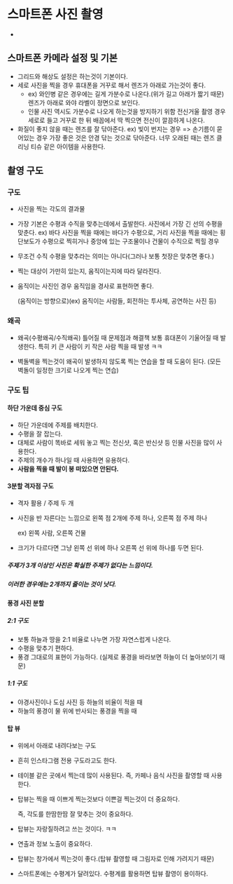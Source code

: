 # 스마트폰 사진 촬영

- [프립 교육 링크]: https://www.frip.co.kr/fripair/index.html?lectureId=147123&amp;videoId=475053335

  

## 스마트폰 카메라 설정 및 기본

- 그리드와 해상도 설정은 하는것이 기본이다.
- 세로 사진을 찍을 경우 휴대폰을 거꾸로 해서 렌즈가 아래로 가는것이 좋다.
  - ex) 와인병 같은 경우에는 길게 가분수로 나온다.(위가 길고 아래가 짧기 때문)
    렌즈가 아래로 와야 라벨이 정면으로 보인다.
  - 인물 사진 역시도 가분수로 나오게 하는것을 방지하기 위함
    전신거울 촬영 경우 세로로 들고 거꾸로 한 뒤 배꼽에서 딱 찍으면 전신이 깔끔하게 나온다.
- 화질이 좋지 않을 때는 렌즈를 잘 닦아준다.
  ex) 빛이 번지는 경우 => 손기름이 묻어있는 경우
  	가장 좋은 것은 안경 닦는 것으로 닦아준다.
  	너무 오래된 때는 렌즈 클리닝 티슈 같은 아이템을 사용한다.



## 촬영 구도

### 구도

- 사진을 찍는 각도의 결과물

- 가장 기본은 수평과 수직을 맞추는데에서 출발한다.
  사진에서 가장 긴 선의 수평을 맞춘다.
  ex) 바다 사진을 찍을 때에는 바다가 수평으로, 거리 사진을 찍을 때에는 횡단보도가 수평으로 찍히거나 중앙에 있는 구조물이나 건물이 수직으로 찍힐 경우

- 무조건 수직 수평을 맞추라는 의미는 아니다(그러나 보통 첫장은 맞추면 좋다.)

- 찍는 대상이 가만히 있는지, 움직이는지에 따라 달라진다.

- 움직이는 사진인 경우 움직임을 경사로 표현하면 좋다.

  (움직이는 방향으로)(ex) 움직이는 사람들, 회전하는 투사체, 공연하는 사진 등)

### 왜곡

- 왜곡(수평왜곡/수직왜곡) 틀어질 때 문제점과 해결책
	보통 휴대폰이 기울어질 때 발생한다.
	특히 키 큰 사람이 키 작은 사람 찍을 때 발생 ㅋㅋ
	
- 벽돌벽을 찍는것이 왜곡이 발생하지 않도록 찍는 연습을 할 때 도움이 된다.
	(모든 벽돌이 일정한 크기로 나오게 찍는 연습)



### 구도 팁

#### 하단 가운데 중심 구도

- 하단 가운데에 주제를 배치한다.
- 수평을 잘 잡는다.
- 대체로 사람이 똑바로 세워 놓고 찍는 전신샷, 혹은 반신샷 등 인물 사진을 많이 사용한다.
- 주제의 개수가 하나일 때 사용하면 유용하다.
- **사람을 찍을 때 발이 붕 떠있으면 안된다.**



#### 3분할 격자점 구도

- 격자 활용 / 주제 두 개

- 사진을 반 자른다는 느낌으로 왼쪽 점 2개에 주제 하나, 오른쪽 점 주제 하나

  ex) 왼쪽 사람, 오른쪽 건물

- 크기가 다르다면 그냥 왼쪽 선 위에 하나 오른쪽 선 위에 하나를 두면 된다.



##### 주제가 3개 이상인 사진은 확실한 주제가 없다는 느낌이다.

##### 이러한 경우에는 2개까지 줄이는 것이 낫다.



#### 풍경 사진 분할

##### 2:1 구도

- 보통 하늘과 땅을 2:1 비율로 나누면 가장 자연스럽게 나온다.
- 수평을 맞추기 편하다.
- 풍경 그대로의 표현이 가능하다. (실제로 풍경을 바라보면 하늘이 더 높아보이기 때문)

##### 1:1 구도

- 야경사진이나 도심 사진 등 하늘의 비율이 적을 때
- 하늘의 풍경이 물 위에 반사되는 풍경을 찍을 때



#### 탑 뷰

- 위에서 아래로 내려다보는 구도

- 흔히 인스타그램 전용 구도라고도 한다.

- 테이블 같은 곳에서 찍는데 많이 사용된다. 즉, 카페나 음식 사진을 촬영할 때 사용한다.

- 탑뷰는 찍을 때 이쁘게 찍는것보다 이쁜걸 찍는것이 더 중요하다.

  즉, 각도를 한땀한땀 잘 맞추는 것이 중요하다.

- 탑뷰는 자랑질하려고 쓰는 것이다. ㅋㅋ

- 연출과 정보 노출이 중요하다.

- 탑뷰는 창가에서 찍는것이 좋다.(탑뷰 촬영할 때 그림자로 인해 가려지기 때문)

- 스마트폰에는 수평계가 달려있다. 수평계를 활용하면 탑뷰 촬영이 용이하다.

